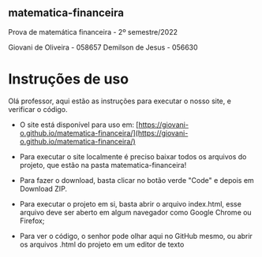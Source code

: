## matematica-financeira
Prova de matemática financeira - 2º semestre/2022

Giovani de Oliveira - 058657
Demilson de Jesus - 056630

# Instruções de uso

Olá professor, aqui estão as instruções para executar o nosso site, e verificar o código.
- O site está disponível para uso em: [https://giovani-o.github.io/matematica-financeira/](https://giovani-o.github.io/matematica-financeira/)

- Para executar o site localmente é preciso baixar todos os arquivos do projeto, que estão na pasta matematica-financeira!

- Para fazer o download, basta clicar no botão verde "Code" e depois em Download ZIP.

- Para executar o projeto em si, basta abrir o arquivo index.html, esse arquivo deve ser aberto em algum navegador como Google Chrome ou Firefox;

- Para ver o código, o senhor pode olhar aqui no GitHub mesmo, ou abrir os arquivos .html do projeto em um editor de texto
